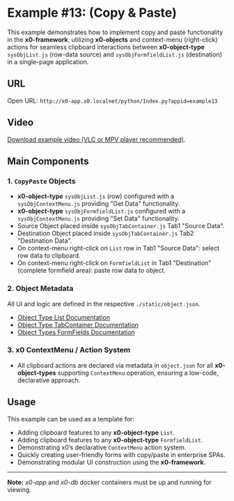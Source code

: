 # Example #13: (Copy & Paste)

This example demonstrates how to implement copy and paste functionality in the **x0-framework**,
utilizing **x0-objects** and context-menu (right-click) actions for seamless clipboard interactions
between **x0-object-type** `sysObjList.js` (row-data source) and `sysObjFormfieldList.js` (destination)
in a single-page application.

## URL

Open URL: `http://x0-app.x0.localnet/python/Index.py?appid=example13`

## Video

[Download example video (VLC or MPV player recommended)](https://download.webcodex.de/x0/video/x0-example-13-copy-paste.mkv).

## Main Components

### 1. `CopyPaste` Objects

- **x0-object-type** `sysObjList.js` (row) configured with a `sysObjContextMenu.js` providing "Get Data" functionality.
- **x0-object-type** `sysObjFormfieldList.js` configured with a `sysObjContextMenu.js` providing "Set Data" functionality.
- Source Object placed inside `sysObjTabContainer.js` Tab1 "Source Data".
- Destination Object placed inside `sysObjTabContainer.js` Tab2 "Destination Data".
- On context-menu right-click on `List` row in Tab1 "Source Data": select row data to clipboard.
- On context-menu right-click on `FormfieldList` in Tab1 "Destination" (complete formfield area): paste row data to object.

### 2. Object Metadata

All UI and logic are defined in the respective `./static/object.json`.

- [Object Type List Documentation](https://docs.webcodex.de/x0/v1.0/appdev-objects.html#list)
- [Object Type TabContainer Documentation](https://docs.webcodex.de/x0/v1.0/appdev-objects.html#tabcontainer)
- [Object Types FormFields Documentation](https://docs.webcodex.de/x0/v1.0/appdev-objects.html#formfield-objects)

### 3. x0 ContextMenu / Action System

- All clipboard actions are declared via metadata in `object.json` for all **x0-object-types** supporting `ContextMenu` operation, ensuring a low-code, declarative approach.

## Usage

This example can be used as a template for:

- Adding clipboard features to any **x0-object-type** `List`.
- Adding clipboard features to any **x0-object-type** `FormfieldList`.
- Demonstrating x0’s declarative `ContextMenu` action system.
- Quickly creating user-friendly forms with copy/paste in enterprise SPAs.
- Demonstrating modular UI construction using the **x0-framework**.

---

**Note:** *x0-app* and *x0-db* docker containers must be up and running for viewing.
